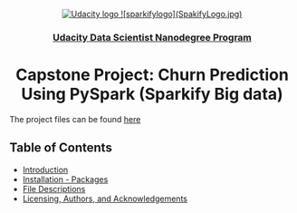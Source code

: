 <p align="center">
  <a href="https://www.udacity.com/">
    <img src='https://course_report_production.s3.amazonaws.com/rich/rich_files/rich_files/5511/s300/udacity-logo.png' alt="Udacity logo" width = 100px>
    ![sparkifylogo](SpakifyLogo.jpg)
   </a>

</p>
<h3 align="center"><a href='https://www.udacity.com/course/data-scientist-nanodegree--nd025'>Udacity Data Scientist Nanodegree Program</a></h3>
<h1 align="center"> Capstone Project: Churn Prediction Using PySpark (Sparkify Big data) </h1>

The project files can be found [here](https://github.com/AliRezghi90/Sparkify-Capstone_Big-Data-Modeling-with-Spark.git) 

## Table of Contents
- [Introduction](#introduction)
- [Installation - Packages](#installation)
- [File Descriptions](#files)
- [Licensing, Authors, and Acknowledgements](#licensing)
